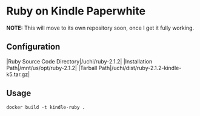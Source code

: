 
Ruby on Kindle Paperwhite
=========================

__NOTE:__ This will move to its own repository soon, once I get it fully working.


Configuration
-------------

|Ruby Source Code Directory|/uchi/ruby-2.1.2|
|Installation Path|/mnt/us/opt/ruby-2.1.2|
|Tarball Path|/uchi/dist/ruby-2.1.2-kindle-k5.tar.gz|


Usage
-----

    docker build -t kindle-ruby .

